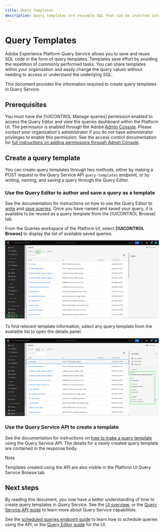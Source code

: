 ```yaml
---
title: Query Templates
description: Query templates are reusable SQL that can be inserted into more complex queries to save effort. They can be created using the Query Editor or the Query Service API and are available for use on all Experience Platform datasets.
---
```

# Query Templates

Adobe Experience Platform Query Service allows you to save and reuse SQL code in the form of query templates. Templates save effort by avoiding the repetition of commonly performed tasks. You can share templates within your organization and easily change the query values without needing to access or understand the underlying SQL.

This document provides the information required to create query templates in Query Service.

## Prerequisites

You must have the [!UICONTROL Manage queries] permission enabled to access the Query Editor and view the queries dashboard within the Platform UI. The permission is enabled through the Adobe [Admin Console](https://adminconsole.adobe.com/). Please contact your organization's administrator if you do not have administrator privileges to enable this permission. See the access control documentation for [full instructions on adding permissions through Admin Console](../../access-control/home.md).

## Create a query template

You can create query templates through two methods, either by making a POST request to the Query Service API `query-templates` endpoint, or by writing, naming, and saving a query through the Query Editor.

### Use the Query Editor to author and save a query as a template

See the documentation for instructions on how to use the Query Editor to [write](./user-guide.md#query-authoring) and [save queries](./user-guide.md.md#saving-queries). Once you have named and saved your query, it is available to be reused as a query template from the [!UICONTROL Browse] tab.

From the Queries workspace of the Platform UI, select **[!UICONTROL Browse]** to display the list of available saved queries.

![The queries workspace with the Browse tab highlighted.](../images/ui/query-templates/query-templates.png)

To find relevant template information, select any query template from the available list to open the details panel.

![The details panel in the queries workspace with the query ID highlighted.](../images/ui/query-templates/details-panel.png)

### Use the Query Service API to create a template

See the documentation for instructions on [how to make a query template](../api/query-templates.md#create-a-query-template) using the Query Service API. The details for a newly created query template are contained in the response body.

>[!NOTE]
>
>Templates created using the API are also visible in the Platform UI Query Service Browse tab.

## Next steps

By reading this document, you now have a better understanding of how to create query templates in Query Service. See the [UI overview](./overview.md), or the [Query Service API guide](../api/getting-started.md) to learn more about Query Service capabilities. 

See the [scheduled queries endpoint guide](../api/scheduled-queries.md) to learn how to schedule queries using the API, or the [Query Editor guide](./user-guide.md#scheduled-queries) for the UI.
